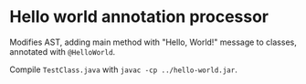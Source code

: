 # Hello world annotation processor
Modifies AST, adding main method with "Hello, World!" message to classes, annotated with `@HelloWorld`.

Compile `TestClass.java` with `javac -cp ../hello-world.jar`.